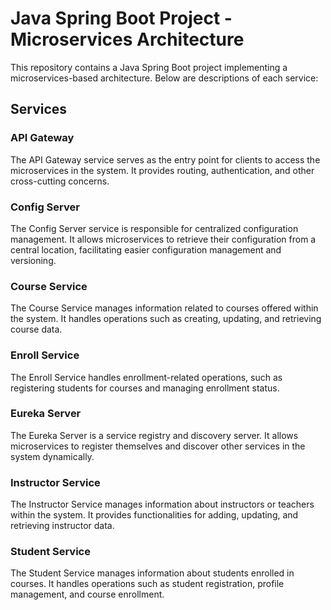 # Java Spring Boot Project - Microservices Architecture

This repository contains a Java Spring Boot project implementing a microservices-based architecture. Below are descriptions of each service:

## Services

### API Gateway

The API Gateway service serves as the entry point for clients to access the microservices in the system. It provides routing, authentication, and other cross-cutting concerns.

### Config Server

The Config Server service is responsible for centralized configuration management. It allows microservices to retrieve their configuration from a central location, facilitating easier configuration management and versioning.

### Course Service

The Course Service manages information related to courses offered within the system. It handles operations such as creating, updating, and retrieving course data.

### Enroll Service

The Enroll Service handles enrollment-related operations, such as registering students for courses and managing enrollment status.

### Eureka Server

The Eureka Server is a service registry and discovery server. It allows microservices to register themselves and discover other services in the system dynamically.

### Instructor Service

The Instructor Service manages information about instructors or teachers within the system. It provides functionalities for adding, updating, and retrieving instructor data.

### Student Service

The Student Service manages information about students enrolled in courses. It handles operations such as student registration, profile management, and course enrollment.

